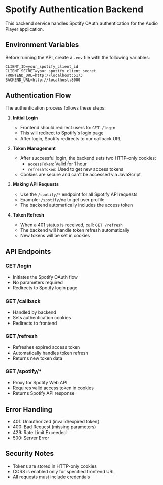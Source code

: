 # Spotify Authentication Backend

This backend service handles Spotify OAuth authentication for the Audio Player application.

## Environment Variables

Before running the API, create a `.env` file with the following variables:

```env
CLIENT_ID=your_spotify_client_id
CLIENT_SECRET=your_spotify_client_secret
FRONTEND_URL=http://localhost:5173
BACKEND_URL=http://localhost:8000
```

## Authentication Flow

The authentication process follows these steps:

1. **Initial Login**
   - Frontend should redirect users to: `GET /login`
   - This will redirect to Spotify's login page
   - After login, Spotify redirects to our callback URL

2. **Token Management**
   - After successful login, the backend sets two HTTP-only cookies:
     - `accessToken`: Valid for 1 hour
     - `refreshToken`: Used to get new access tokens
   - Cookies are secure and can't be accessed via JavaScript

3. **Making API Requests**
   - Use the `/spotify/*` endpoint for all Spotify API requests
   - Example: `/spotify/me` to get user profile
   - The backend automatically includes the access token

4. **Token Refresh**
   - When a 401 status is received, call: `GET /refresh`
   - The backend will handle token refresh automatically
   - New tokens will be set in cookies

## API Endpoints

### GET /login
- Initiates the Spotify OAuth flow
- No parameters required
- Redirects to Spotify login page

### GET /callback
- Handled by backend
- Sets authentication cookies
- Redirects to frontend

### GET /refresh
- Refreshes expired access token
- Automatically handles token refresh
- Returns new token data

### GET /spotify/*
- Proxy for Spotify Web API
- Requires valid access token in cookies
- Returns Spotify API response

## Error Handling

- 401: Unauthorized (invalid/expired token)
- 400: Bad Request (missing parameters)
- 429: Rate Limit Exceeded
- 500: Server Error

## Security Notes

- Tokens are stored in HTTP-only cookies
- CORS is enabled only for specified frontend URL
- All requests must include credentials

